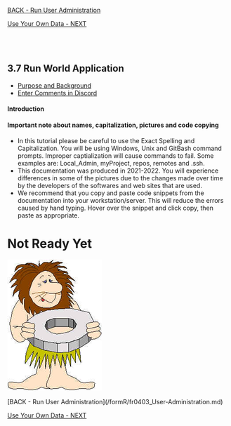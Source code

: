 <!-- ------------------------------------------------------------------------- -->

<div class="page-back">


[BACK - Run User Administration](/formR/fr0403_User-Administration.md)
</div><div class="page-next">

[Use Your Own Data - NEXT](/formR/fr0501_Use-Your_Qwn_Data.md)
</div><div style="margin-top:35px">&nbsp;</div>

<!-- ------------------------------------------------------------------------- -->


## 3.7 Run World Application <!-- {docsify-ignore} -->
- [Purpose and Background](../Setup/purposes/pfr0307_Setup-React-Apps-Ubuntu.md)
- [Enter Comments in Discord](https://discord.com/channels/928752444316483585/959889781762957342)

#### Introduction <!-- {docsify-ignore} -->


#### Important note about names, capitalization, pictures and code copying <!-- {docsify-ignore} -->
- In this tutorial please be careful to use the Exact Spelling and Capitalization. You will be using Windows, Unix and GitBash command prompts. Improper captialization will cause commands to fail. Some examples are: Local_Admin, myProject, repos, remotes and .ssh.
- This documentation was produced in 2021-2022. You will experience differences in some of the pictures due to the changes made over time by the developers of the softwares and web sites that are used.
- We recommend that you copy and paste code snippets from the documentation into your workstation/server. This will reduce the errors caused by hand typing.
Hover over the snippet and click copy, then paste as appropriate.


# Not Ready Yet

![Not Ready Yet](./images/fr0000-01_not-ready.png "Not Ready Yet")

<!-- ------------------------------------------------------------------------- -->

<div class="page-back">
[BACK - Run User Administration](/formR/fr0403_User-Administration.md)
</div><div class="page-next">

[Use Your Own Data - NEXT](/formR/fr0501_Use-Your_Qwn_Data.md)
</div>

<!-- ------------------------------------------------------------------------- -->